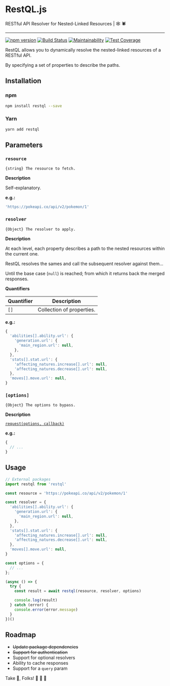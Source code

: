 # RestQL.js

RESTful API Resolver for Nested-Linked Resources | :spider_web: :spider:

---

[![npm version](https://img.shields.io/npm/v/restql.svg)](https://www.npmjs.com/package/restql)
[![Build Status](https://img.shields.io/travis/relztic/restql/master.svg)](https://travis-ci.org/relztic/restql)
[![Maintainability](https://img.shields.io/codeclimate/maintainability/relztic/restql.svg)](https://codeclimate.com/github/relztic/restql/maintainability)
[![Test Coverage](https://img.shields.io/codeclimate/c/relztic/restql.svg)](https://codeclimate.com/github/relztic/restql/test_coverage)

RestQL allows you to dynamically resolve the nested-linked resources of a RESTful API.

By specifying a set of properties to describe the paths.

## Installation

### npm

```sh
npm install restql --save
```

### Yarn

```sh
yarn add restql
```

## Parameters

### `resource`

`{string} The resource to fetch.`

**Description**

Self-explanatory.

**e.g.:**

```js
'https://pokeapi.co/api/v2/pokemon/1'
```

### `resolver`

`{Object} The resolver to apply.`

**Description**

At each level, each property describes a path to the nested resources within the current one.

RestQL resolves the sames and call the subsequent resolver against them...

Until the base case (`null`) is reached; from which it returns back the merged responses.

**Quantifiers**

| Quantifier | Description               |
| ---------- | ------------------------- |
| `[]`       | Collection of properties. |

**e.g.:**

```js
{
  'abilities[].ability.url': {
    'generation.url': {
      'main_region.url': null,
    },
  },
  'stats[].stat.url': {
    'affecting_natures.increase[].url': null,
    'affecting_natures.decrease[].url': null,
  },
  'moves[].move.url': null,
}
```

### `[options]`

`{Object} The options to bypass.`

**Description**

[`request(options, callback)`](https://github.com/request/request#requestoptions-callback)

**e.g.:**

```js
{
  // ...
}
```

## Usage

```js
// External packages
import restql from 'restql'

const resource = 'https://pokeapi.co/api/v2/pokemon/1'

const resolver = {
  'abilities[].ability.url': {
    'generation.url': {
      'main_region.url': null,
    },
  },
  'stats[].stat.url': {
    'affecting_natures.increase[].url': null,
    'affecting_natures.decrease[].url': null,
  },
  'moves[].move.url': null,
}

const options = {
  // ...
};

(async () => {
  try {
    const result = await restql(resource, resolver, options)

    console.log(result)
  } catch (error) {
    console.error(error.message)
  }
})()
```

## Roadmap

  - ~~Update package dependencies~~
  - ~~Support for authentication~~
  - Support for optional resolvers
  - Ability to cache responses
  - Support for a `query` param

Take :cake:, Folks! :taco: :horse: :dash:
